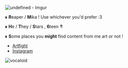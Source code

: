 ![undefined - Imgur](https://github.com/user-attachments/assets/8e5f7c59-1767-4560-961d-bb207a266bc1)

`❥` **R**eaper / **M**ika ! Use whichever you'd prefer :3 

`❥` **H**e / **T**hey / **S**tars , **6**teen **𝄤**

`❥` **S**ome places you __might__ find content from me art or not !

- [Artfight](https://artfight.net/~Mika_)
- [Instagram](https://www.instagram.com/vampirickaito/)

![vocaloid](https://github.com/user-attachments/assets/829ba8fc-e21b-48f4-a69a-61fd07d43745)
